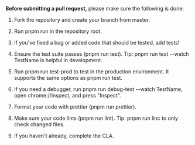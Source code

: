 **Before submitting a pull request,** please make sure the following is done:

1. Fork the repository and create your branch from master.

2. Run pnpm run in the repository root.

3. If you've fixed a bug or added code that should be tested, add tests!

4. Ensure the test suite passes (pnpm run test). Tip: pnpm run test --watch TestName is helpful in development.

5. Run pnpm run test-prod to test in the production environment. It supports the same options as pnpm run test.

6. If you need a debugger, run pnpm run debug-test --watch TestName, open chrome://inspect, and press "Inspect".

7. Format your code with prettier (pnpm run prettier).

8. Make sure your code lints (pnpm run lint). Tip: pnpm run linc to only check changed files.

9. If you haven't already, complete the CLA.
